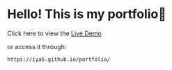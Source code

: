 # Hello! This is my portfolio👋
Click here to view the <a href="https://iya5.github.io/portfolio/" target="_blank">Live Demo</a>

or access it through:

```arduino
https://iya5.github.io/portfolio/
```
